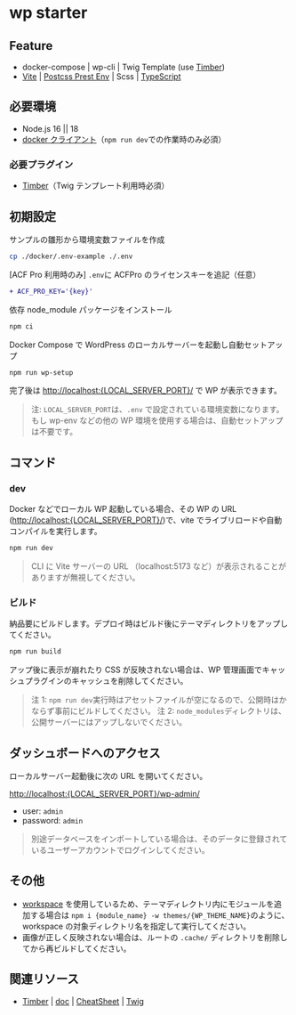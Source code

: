 # wp starter

## Feature

- docker-compose | wp-cli | Twig Template (use [Timber](https://wordpress.org/plugins/timber-library/))
- [Vite](https://vitejs.dev/config/) | [Postcss Prest Env](https://preset-env.cssdb.org/features/) | Scss | [TypeScript](https://www.typescriptlang.org/docs/)

## 必要環境

- Node.js 16 || 18
- [docker クライアント](https://www.docker.com/get-started)（`npm run dev`での作業時のみ必須）

### 必要プラグイン

- [Timber](https://ja.wordpress.org/plugins/timber-library/)（Twig テンプレート利用時必須）

## 初期設定

サンプルの雛形から環境変数ファイルを作成

```sh
cp ./docker/.env-example ./.env
```

[ACF Pro 利用時のみ] `.env`に ACFPro のライセンスキーを追記（任意）

```diff
+ ACF_PRO_KEY='{key}'
```

依存 node_module パッケージをインストール

```sh
npm ci
```

Docker Compose で WordPress のローカルサーバーを起動し自動セットアップ

```sh
npm run wp-setup
```

完了後は <http://localhost:{LOCAL_SERVER_PORT}/> で WP が表示できます。

> 注: `LOCAL_SERVER_PORT`は、`.env` で設定されている環境変数になります。
> もし wp-env などの他の WP 環境を使用する場合は、自動セットアップは不要です。

## コマンド

### dev

Docker などでローカル WP 起動している場合、その WP の URL (<http://localhost:{LOCAL_SERVER_PORT}/>)で、vite でライブリロードや自動コンパイルを実行します。

```sh
npm run dev
```

> CLI に Vite サーバーの URL （localhost:5173 など）が表示されることがありますが無視してください。

### ビルド

納品要にビルドします。デプロイ時はビルド後にテーマディレクトリをアップしてください。

```sh
npm run build
```

アップ後に表示が崩れたり CSS が反映されない場合は、WP 管理画面でキャッシュプラグインのキャッシュを削除してください。

> 注 1: `npm run dev`実行時はアセットファイルが空になるので、公開時はかならず事前にビルドしてください。
> 注 2: `node_modules`ディレクトリは、公開サーバーにはアップしないでください。

## ダッシュボードへのアクセス

ローカルサーバー起動後に次の URL を開いてください。

<http://localhost:{LOCAL_SERVER_PORT}/wp-admin/>

- user: `admin`
- password: `admin`

> 別途データベースをインポートしている場合は、そのデータに登録されているユーザーアカウントでログインしてください。

## その他

- [workspace](https://docs.npmjs.com/cli/v7/using-npm/workspaces) を使用しているため、テーマディレクトリ内にモジュールを追加する場合は `npm i {module_name} -w themes/{WP_THEME_NAME}`のように、workspace の対象ディレクトリ名を指定して実行してください。
- 画像が正しく反映されない場合は、ルートの `.cache/` ディレクトリを削除してから再ビルドしてください。

## 関連リソース

- [Timber](https://github.com/timber/timber) | [doc](https://timber.github.io/docs/) | [CheatSheet](https://timber.github.io/docs/guides/cheatsheet/) | [Twig](https://twig.symfony.com/doc/2.x/index.html)
